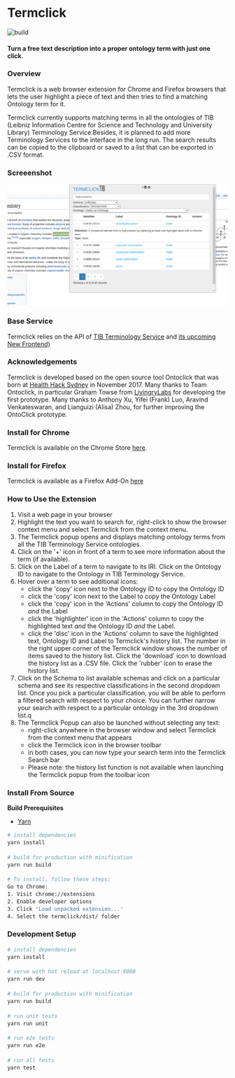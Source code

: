 # Termclick

![build](https://github.com/azankl/Ontoclick/workflows/build/badge.svg)

#### Turn a free text description into a proper ontology term with just one click.

### Overview

Termclick is a web browser extension for Chrome and Firefox browsers that lets the user highlight a piece of text and then tries to find a matching Ontology term for it.

Termclick currently supports matching terms in all the ontologies of TIB (Leibniz Information Centre for Science and Technology and University Library) Terminology Service.Besides, it is planned to add more Terminology Services to the interface in the long run. The search results can be copied to the clipboard or saved to a list that can be exported in .CSV format.

### Screeenshot

<img src="./Screenshots/Figure2.png" width="1024px">

### Base Service

Termclick relies on the API of [TIB Terminology Service](https://service.tib.eu/ts4tib/index) and [its upcoming New Frontend)](https://terminology.tib.eu/ts)

### Acknowledgements

Termclick is developed based on the open source tool Ontoclick that was born at [Health Hack Sydney](https://speakerdeck.com/azankl/ontoclick-pitch-healthhack-2017) in November 2017. Many thanks to Team Ontoclick, in particular Graham Towse from [LivingryLabs](https://www.livingrylabs.net/) for developing the first prototype. Many thanks to Anthony Xu, Yifei (Frank) Luo, Aravind Venkateswaran, and Lianguizi (Alisa) Zhou, for further improving the OntoClick prototype.

### Install for Chrome

Termclick is available on the Chrome Store [here](https://chrome.google.com/webstore/detail/termclick/).

### Install for Firefox

Termclick is available as a Firefox Add-On [here](https://addons.mozilla.org/en-US/firefox/addon/termclick/)

### How to Use the Extension

1. Visit a web page in your browser
2. Highlight the text you want to search for, right-click to show the browser context menu and select Termclick from the context menu.
3. The Termclick popup opens and displays matching ontology terms from all the TIB Terminology Service ontologies.
4. Click on the '+' icon in front of a term to see more information about the term (if available).
5. Click on the Label of a term to navigate to its IRI. Click on the Ontology ID to navigate to the Ontology in TIB Terminology Service.
6. Hover over a term to see additional icons:
   - click the 'copy' icon next to the Ontology ID to copy the Ontology ID
   - click the 'copy' icon next to the Label to copy the Ontology Label
   - click the 'copy' icon in the 'Actions' column to copy the Ontology ID _and_ the Label
   - click the 'highlighter' icon in the 'Actions' column to copy the highlighted text _and_ the Ontology ID _and_ the Label.
   - click the 'disc' icon in the 'Actions' column to save the highlighted text, Ontology ID and Label to Termclick's history list. The number in the right upper corner of the Termclick window shows the number of items saved to the history list. Click the 'download' icon to download the history list as a .CSV file. 
   Click the 'rubber' icon to erase the history list.
7. Click on the Schema to list available schemas and click on a particular schema and see its respective classifications in the second dropdown list. Once you pick a particular classification, you will be able to perform a filtered search with respect to your choice. You can further narrow your search with respect to a particular ontology in the 3rd dropdown list.q
8. The Termclick Popup can also be launched without selecting any text:
   - right-click anywhere in the browser window and select Termclick from the context menu that appears
   - click the Termclick icon in the browser toolbar
   - in both cases, you can now type your search term into the Termclick Search bar
   - Please note: the history list function is not available when launching the Termclick popup from the toolbar icon

### Install From Source

**Build Prerequisites**

* [Yarn](https://yarnpkg.com/en/docs/install)

``` bash
# install dependencies
yarn install

# build for production with minification
yarn run build

# To install, follow these steps:
Go to Chrome:
1. Visit chrome://extensions
2. Enable developer options
3. Click 'Load unpacked extension...'
4. Select the termclick/dist/ folder
```


### Development Setup

``` bash
# install dependencies
yarn install

# serve with hot reload at localhost:8080
yarn run dev

# build for production with minification
yarn run build

# run unit tests
yarn run unit

# run e2e tests
yarn run e2e

# run all tests
yarn test
```
